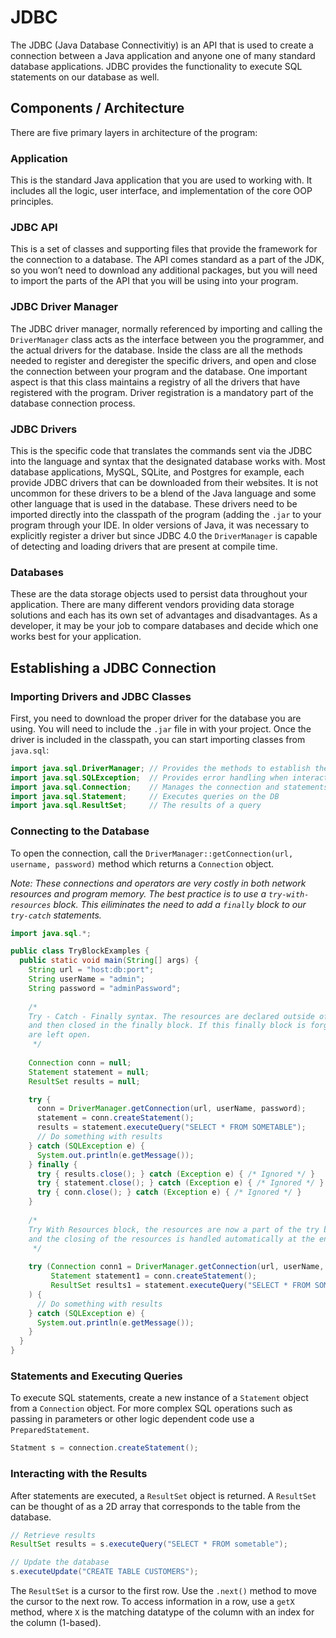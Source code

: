 # JDBC
The JDBC (Java Database Connectivitiy) is an API that is used to create a connection between a Java application and anyone one of many standard database applications. JDBC provides the functionality to execute SQL statements on our database as well.

## Components / Architecture
There are five primary layers in architecture of the program:

### Application
This is the standard Java application that you are used to working with. It includes all the logic, user interface, and implementation of the core OOP principles.

### JDBC API
This is a set of classes and supporting files that provide the framework for the connection to a database. The API comes standard as a part of the JDK, so you won’t need to download any additional packages, but you will need to import the parts of the API that you will be using into your program.

### JDBC Driver Manager
The JDBC driver manager, normally referenced by importing and calling the `DriverManager` class acts as the interface between you the programmer, and the actual drivers for the database. Inside the class are all the methods needed to register and deregister the specific drivers, and open and close the connection between your program and the database. One important aspect is that this class maintains a registry of all the drivers that have registered with the program. Driver registration is a mandatory part of the database connection process.

### JDBC Drivers
This is the specific code that translates the commands sent via the JDBC into the language and syntax that the designated database works with. Most database applications, MySQL, SQLite, and Postgres for example, each provide JDBC drivers that can be downloaded from their websites. It is not uncommon for these drivers to be a blend of the Java language and some other language that is used in the database. These drivers need to be imported directly into the classpath of the program (adding the `.jar` to your program through your IDE. In older versions of Java, it was necessary to explicitly register a driver but since JDBC 4.0 the `DriverManager` is capable of detecting and loading drivers that are present at compile time.

### Databases
These are the data storage objects used to persist data throughout your application. There are many different vendors providing data storage solutions and each has its own set of advantages and disadvantages. As a developer, it may be your job to compare databases and decide which one works best for your application.

## Establishing a JDBC Connection

### Importing Drivers and JDBC Classes
First, you need to download the proper driver for the database you are using. You will need to include the `.jar` file in with your project. Once the driver is included in the classpath, you can start importing classes from `java.sql`:
```java
import java.sql.DriverManager; // Provides the methods to establish the DB connection
import java.sql.SQLException;  // Provides error handling when interacting with the DB
import java.sql.Connection;    // Manages the connection and statements
import java.sql.Statement;     // Executes queries on the DB
import java.sql.ResultSet;     // The results of a query
```

### Connecting to the Database
To open the connection, call the `DriverManager::getConnection(url, username, password)` method which returns a `Connection` object.

*Note: These connections and operators are very costly in both network resources and program memory. The best practice is to use a `try-with-resources` block. This eiliminates the need to add a `finally` block to our `try-catch` statements.*

```java
import java.sql.*;

public class TryBlockExamples {
  public static void main(String[] args) {
    String url = "host:db:port";
    String userName = "admin";
    String password = "adminPassword";
    
    /*
    Try - Catch - Finally syntax. The resources are declared outside of the try block
    and then closed in the finally block. If this finally block is forgotten, the resources
    are left open.
     */
    
    Connection conn = null;
    Statement statement = null;
    ResultSet results = null;

    try {
      conn = DriverManager.getConnection(url, userName, password);
      statement = conn.createStatement();
      results = statement.executeQuery("SELECT * FROM SOMETABLE");
      // Do something with results
    } catch (SQLException e) {
      System.out.println(e.getMessage());
    } finally {
      try { results.close(); } catch (Exception e) { /* Ignored */ }
      try { statement.close(); } catch (Exception e) { /* Ignored */ }
      try { conn.close(); } catch (Exception e) { /* Ignored */ }
    }
    
    /*
    Try With Resources block, the resources are now a part of the try block itself
    and the closing of the resources is handled automatically at the end of the execution.
     */
    
    try (Connection conn1 = DriverManager.getConnection(url, userName, password); 
         Statement statement1 = conn.createStatement(); 
         ResultSet results1 = statement.executeQuery("SELECT * FROM SOMETABLE");
    ) {
      // Do something with results
    } catch (SQLException e) {
      System.out.println(e.getMessage());
    }
  }
}
```

### Statements and Executing Queries

To execute SQL statements, create a new instance of a `Statement` object from a `Connection` object. For more complex SQL operations such as passing in parameters or other logic dependent code use a `PreparedStatement`.

```java
Statment s = connection.createStatement();
```

### Interacting with the Results
After statements are executed, a `ResultSet` object is returned. A `ResultSet` can be thought of as a 2D array that corresponds to the table from the database.
```java
// Retrieve results
ResultSet results = s.executeQuery("SELECT * FROM sometable");

// Update the database
s.executeUpdate("CREATE TABLE CUSTOMERS");
```
The `ResultSet` is a cursor to the first row. Use the `.next()` method to move the cursor to the next row. To access information in a row, use a `getX` method, where `X` is the matching datatype of the column with an index for the column (1-based). 

